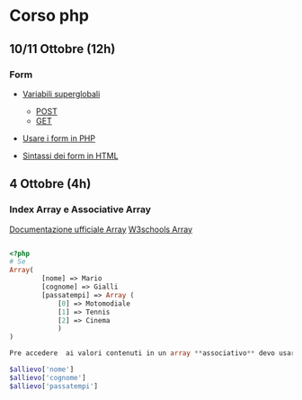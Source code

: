 # Corso php

## 10/11 Ottobre (12h)

### Form

<!-- Variabili superglobali  -->

- [Variabili superglobali](https://www.w3schools.com/php/php_superglobals.asp)
    - [POST](https://www.w3schools.com/php/php_superglobals_post.asp)
    - [GET](https://www.w3schools.com/php/php_superglobals_get.asp)

- [Usare i form in PHP](https://www.w3schools.com/php/php_forms.asp)
- [Sintassi dei form in HTML](https://www.w3schools.com/html/html_form_elements.asp)

## 4 Ottobre (4h)

### Index Array e Associative Array

[Documentazione ufficiale Array](https://www.php.net/manual/en/language.types.array.php)
[W3schools Array](https://www.w3schools.com/php/php_arrays.asp)

```php 

<?php
# Se 
Array(
        [nome] => Mario 
        [cognome] => Gialli 
        [passatempi] => Array ( 
            [0] => Motomodiale 
            [1] => Tennis 
            [2] => Cinema 
            )
)

Pre accedere  ai valori contenuti in un array **associativo** devo usare le chiavi **associative** (stringhe)

$allievo['nome']
$allievo['cognome'] 
$allievo['passatempi']

